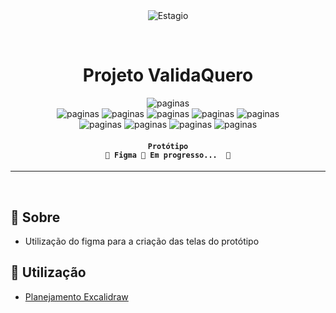 <div align="center" id="top"> 
  <img src="https://firebasestorage.googleapis.com/v0/b/vxfontes.appspot.com/o/pics%20projects%2Fvalidaquero%2FvalidaQuero.png?alt=media&token=a22a195b-e266-4eb5-b30c-5db30954c5a3" alt="Estagio" />

  &#xa0;
</div>

<h1 align="center">
	Projeto ValidaQuero
</h1>

<p align="center">
  <img alt="paginas" src="https://img.shields.io/badge/dashboard-em progresso-blue"><br>
  <img alt="paginas" src="https://img.shields.io/badge/login-pendente-red">
  <img alt="paginas" src="https://img.shields.io/badge/cadastro-pendente-red">
  <img alt="paginas" src="https://img.shields.io/badge/pagina_inicial-pendente-red">
  <img alt="paginas" src="https://img.shields.io/badge/pagina_principal-pendente-red">
  <img alt="paginas" src="https://img.shields.io/badge/criação_de_template-pendente-red"><br>
  <img alt="paginas" src="https://img.shields.io/badge/tela_usuarios-pendente-red">
  <img alt="paginas" src="https://img.shields.io/badge/upload_arquivos-pendente-red">
  <img alt="paginas" src="https://img.shields.io/badge/meu_perfil-pendente-red">
  <img alt="paginas" src="https://img.shields.io/badge/pagina_de_templates-pendente-red">
</p>

<!-- Status -->

<h4 align="center"> 
	
	Protótipo
	🚧 Figma 🚀 Em progresso...  🚧
</h4> 

<hr>

<br>

## :dart: Sobre ##

- Utilização do figma para a criação das telas do protótipo

## :rocket: Utilização ##

- [Planejamento Excalidraw](https://excalidraw.com/#json=nNbxmHpA8l2hMIIJ1o_bZ,N9DSmkW0B8_ID-aREWss6w)

